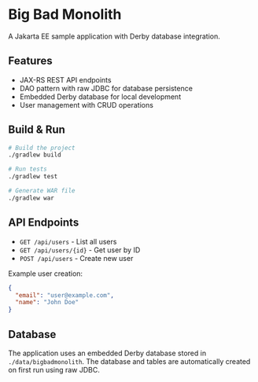 # Big Bad Monolith

A Jakarta EE sample application with Derby database integration.

## Features

- JAX-RS REST API endpoints
- DAO pattern with raw JDBC for database persistence
- Embedded Derby database for local development
- User management with CRUD operations

## Build & Run

```bash
# Build the project
./gradlew build

# Run tests
./gradlew test

# Generate WAR file
./gradlew war
```

## API Endpoints

- `GET /api/users` - List all users
- `GET /api/users/{id}` - Get user by ID
- `POST /api/users` - Create new user

Example user creation:
```json
{
  "email": "user@example.com",
  "name": "John Doe"
}
```

## Database

The application uses an embedded Derby database stored in `./data/bigbadmonolith`. The database and tables are automatically created on first run using raw JDBC.
